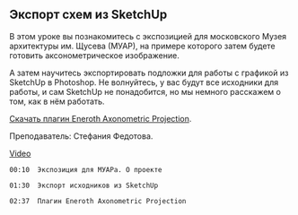 ## Экспорт схем из SketchUp

В этом уроке вы познакомитесь с экспозицией для московского Музея архитектуры им. Щусева (МУАР), на примере которого затем будете готовить аксонометрическое изображение. 

А затем научитесь экспортировать подложки для работы с графикой из SketchUp в Photoshop. Не волнуйтесь, у вас будут все исходники для работы, и сам SketchUp не понадобится, но мы немного расскажем о том, как в нём работать.

[Скачать плагин Eneroth Axonometric Projection](https://extensions.sketchup.com/extension/11822428-5df2-48d5-a962-5287d6d88d2c/eneroth-axonometric-projection).

Преподаватель: Стефания Федотова.

[Video](https://player.softculture.cc/embed/PSH/PSH_72.17.10_L3-2_SketchUp._Functional_Axonometries_Output)

``` chapters
00:10  Экспозиция для МУАРа. О проекте

01:30  Экспорт исходников из SketchUp

02:37  Плагин Eneroth Axonometric Projection
```
